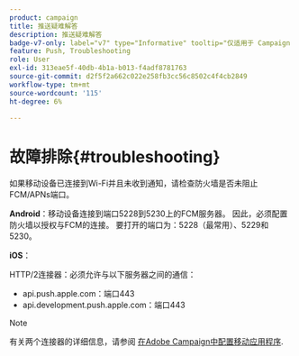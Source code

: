 ```yaml
---
product: campaign
title: 推送疑难解答
description: 推送疑难解答
badge-v7-only: label="v7" type="Informative" tooltip="仅适用于 Campaign Classic v7"
feature: Push, Troubleshooting
role: User
exl-id: 313eae5f-40db-4b1a-b013-f4adf8781763
source-git-commit: d2f5f2a662c022e258fb3cc56c8502c4f4cb2849
workflow-type: tm+mt
source-wordcount: '115'
ht-degree: 6%

---
```


# 故障排除{#troubleshooting}

如果移动设备已连接到Wi-Fi并且未收到通知，请检查防火墙是否未阻止FCM/APNs端口。

**Android**：移动设备连接到端口5228到5230上的FCM服务器。 因此，必须配置防火墙以授权与FCM的连接。 要打开的端口为：5228（最常用）、5229和5230。

**iOS**：

HTTP/2连接器：必须允许与以下服务器之间的通信：

* api.push.apple.com：端口443
* api.development.push.apple.com：端口443

>[!NOTE]
>
>有关两个连接器的详细信息，请参阅 [在Adobe Campaign中配置移动应用程序](configuring-the-mobile-application.md).
